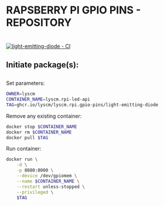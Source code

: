 # RAPSBERRY PI GPIO PINS - REPOSITORY <h1> 

[![light-emitting-diode - CI](https://github.com/lyscm/lyscm.rpi.gpio-pins/actions/workflows/light-emitting-diode.yml/badge.svg?branch=master)](https://github.com/lyscm/lyscm.rpi.gpio-pins/actions/workflows/light-emitting-diode.yml)

## Initiate package(s): <h2> 

Set parameters:

```bash
OWNER=lyscm
CONTAINER_NAME=lyscm.rpi-led-api
TAG=ghcr.io/lyscm/lyscm.rpi.gpio-pins/light-emitting-diode
```
Remove any existing container:

```bash
docker stop $CONTAINER_NAME
docker rm $CONTAINER_NAME
docker pull $TAG
```

Run container:

```bash
docker run \
    -d \
    -p 8080:8000 \
    --device /dev/gpiomem \
    --name $CONTAINER_NAME \
    --restart unless-stopped \
    --privileged \
    $TAG
```